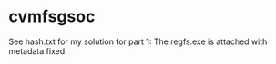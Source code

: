# cvmfsgsoc
See hash.txt for my solution for part 1:
The regfs.exe is attached with metadata fixed.
